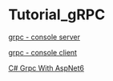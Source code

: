 # Tutorial_gRPC


[grpc - console server](https://yogingang.tistory.com/227)


[grpc - console client](https://yogingang.tistory.com/229)


[C# Grpc With AspNet6](https://yogingang.tistory.com/230)

